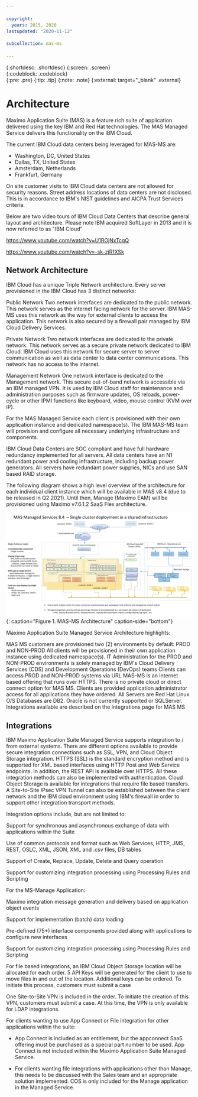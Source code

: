 ```yaml
---

copyright:
  years: 2015, 2020
lastupdated: "2020-11-12"

subcollection: mas-ms

---
```


{:shortdesc: .shortdesc}
{:screen: .screen}  
{:codeblock: .codeblock}  
{:pre: .pre}
{:tip: .tip}
{:note: .note}
{:external: target="_blank" .external}

# Architecture

Maximo Application Suite (MAS) is a feature rich suite of application delivered using the key IBM and Red Hat technologies.  The MAS Managed Service delivers this functionality on the IBM Cloud.

The current IBM Cloud data centers being leveraged for MAS-MS are:

- Washington, DC, United States
- Dallas, TX, United States
- Amsterdam, Netherlands
- Frankfurt, Germany
 
On site customer visits to IBM Cloud data centers are not allowed for security reasons. Street address locations of data centers are not disclosed. This is in accordance to IBM's NIST guidelines and AICPA Trust Services criteria.

Below are two video tours of IBM Cloud Data Centers that describe general layout and architecture. Please note IBM acquired SoftLayer in 2013 and it is now referred to as "IBM Cloud"

https://www.youtube.com/watch?v=U1ROjNxTcqQ

https://www.youtube.com/watch?v=-sk-zjRfXSk

## Network Architecture

IBM Cloud has a unique Triple Network architecture.  Every server provisioned in the IBM Cloud has 3 distinct networks:

Public Network
Two network interfaces are dedicated to the public network.  This network serves as the internet facing network for the server.  IBM MAS-MS uses this network as the way for external clients to access the application. This network is also secured by a firewall pair managed by IBM Cloud Delivery Services. 

Private Network
Two network interfaces are dedicated to the private network.  This network serves as a secure private network dedicated to IBM Cloud.  IBM Cloud uses this network for secure server to server communication as well as data center to data center communications.  This network has no access to the internet.

Management Network
One network interface is dedicated to the Management network.  This secure out-of-band network is accessible via an IBM managed VPN.  It is used by IBM Cloud staff for maintenance and administration purposes such as firmware updates, OS reloads, power-cycle or other IPMI functions like keyboard, video, mouse control (KVM over IP).

For the MAS Managed Service each client is provisioned with their own application instance and dedicated namespace(s).  The IBM MAS-MS team will provision and configure all necessary underlying infrastructure and components.

IBM Cloud Data Centers are SOC compliant and have full hardware redundancy implemented for all servers. All data centers have an N1 redundant power and cooling infrastructure, including backup power generators. All servers have redundant power supplies, NICs and use SAN based RAID storage. 

The following diagram shows a high level overview of the architecture for each individual client instance which will be available in MAS v8.4 (due to be released in Q2 2021).  Until then, Manage (Maximo EAM) will be provisioned using Maximo v7.6.1.2 SaaS Flex architecture.

![MAS-MS Architecture](images/MAS-MS-Architecture.jpg "MAS-MS Architecture"){: caption="Figure 1. MAS-MS Architecture" caption-side="bottom"}

Maximo Application Suite Managed Service Architecture highlights:

MAS MS customers are provisioned two (2) environments by default: PROD and NON-PROD
All clients will be provisioned in their own application instance using dedicated namespace(s).
IT Administration for the PROD and NON-PROD environments is solely managed by IBM's Cloud Delivery Services (CDS) and Development Operations (DevOps) teams
Clients can access PROD and NON-PROD systems via URL
MAS-MS is an internet based offering that runs over HTTPS. There is no private cloud or direct connect option for MAS MS.
Clients are provided application administrator access for all applications they have ordered.
All Servers are Red Hat Linux O/S
Databases are DB2.  Oracle is not currently supported or SQLServer. 
Integrations available are described on the Integrations page for MAS MS

## Integrations

IBM Maximo Application Suite Managed Service supports integration to / from external systems. There are different options available to provide secure integration connections such as SSL, VPN, and Cloud Object Storage integration. HTTPS (SSL) is the standard encryption method and is supported for XML based interfaces using HTTP Post and Web Service endpoints. In addition, the REST API is available over HTTPS.   All these integration methods can also be implemented with authentication. Cloud Object Storage is available for integrations that require file based transfers. A Site-to-Site IPsec VPN Tunnel can also be established between the client network and the IBM cloud environment using IBM's firewall in order to support other integration transport methods.

 Integration options include, but are not limited to:

Support for synchronous and asynchronous exchange of data with applications within the Suite

Use of common protocols and format such as Web Services, HTTP, JMS, REST, OSLC, XML, JSON, XML and .csv files, DB tables

Support of Create, Replace, Update, Delete and Query operation

Support for customizing integration processing using Processing Rules and Scripting
     
For the MS-Manage Application:

Maximo integration message generation and delivery based on application object events

Support for implementation (batch) data loading

Pre-defined (75+) interface components provided along with applications to configure new interfaces

Support for customizing integration processing using Processing Rules and Scripting

For file based integrations, an IBM Cloud Object Storage location will be allocated for each order.  5 API Keys will be generated for the client to use to move files in and out of the location.  Additional keys can be ordered.  To initiate this process, customers must submit a case

One Site-to-Site VPN is included in the order.  To initiate the creation of this VPN, customers must submit a case.  At this time, the VPN is only available for LDAP integrations.

For clients wanting to use App Connect or File integration for other applications within the suite:

- App Connect is included as an entitlement, but the appconnect SaaS offering must be purchased as a special part number to be used.  App Connect is not included within the Maximo Application Suite Managed Service.

- For clients wanting file integrations with applications other than Manage, this needs to be discussed with the Sales team and an appropriate solution implemented.  COS is only included for the Manage application in the Managed Service.